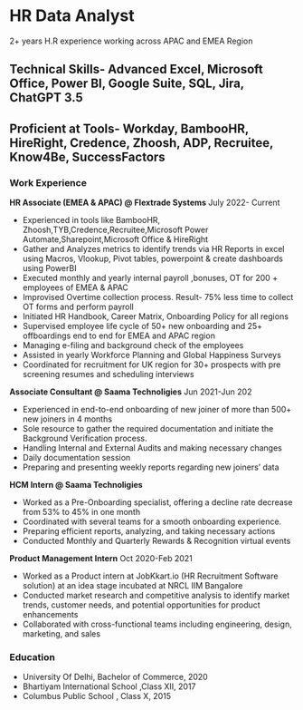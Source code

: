# HR Data Analyst

2+ years H.R experience working across APAC and EMEA Region

## Technical Skills- Advanced Excel, Microsoft Office, Power BI, Google Suite, SQL, Jira, ChatGPT 3.5
## Proficient at Tools- Workday, BambooHR, HireRight, Credence, Zhoosh, ADP, Recruitee, Know4Be, SuccessFactors


### Work Experience

**HR Associate (EMEA & APAC) @ Flextrade Systems**                                                                July 2022- Current
- Experienced in tools like BambooHR, Zhoosh,TYB,Credence,Recruitee,Microsoft Power Automate,Sharepoint,Microsoft Office & HireRight
- Gather and Analyzes metrics to identify trends via HR Reports in excel using Macros, Vlookup, Pivot tables, powerpoint & create dashboards using PowerBI
- Executed monthly and yearly internal payroll ,bonuses, OT for 200 + employees of EMEA & APAC
- Improvised Overtime collection process. Result- 75% less time to collect OT forms and perform payroll
- Initiated HR Handbook, Career Matrix, Onboarding Policy for all regions
- Supervised employee life cycle of  50+ new onboarding and 25+ offboardings end to end for EMEA and APAC region
- Managing e-filing and background check of the employees
- Assisted in yearly Workforce Planning and Global Happiness Surveys
- Coordinated for recruitment for UK region for 30+ prospects with pre screening resumes and scheduling interviews

**Associate Consultant @ Saama Technoligies**                                                                      Jun 2021-Jun 202
- Experienced in end-to-end onboarding of new joiner of more than 500+ new joiners in 4 months
- Sole resource to gather the required documentation and initiate the Background  Verification process.
- Handling Internal and External Audits and making necessary changes
- Daily documentation session
- Preparing and presenting weekly reports regarding new joiners’ data

**HCM Intern @ Saama Technoligies**   
- Worked as a Pre-Onboarding specialist, offering a decline rate decrease from 53% to 45% in one month  
- Coordinated with several teams for a smooth onboarding experience.  
- Preparing efficient reports, analyzing, and taking necessary actions  
- Conducted Monthly and Quarterly Rewards & Recognition virtual events 

**Product Management Intern**                                                                                    Oct 2020-Feb 2021               
- Worked as a Product intern at JobKkart.io (HR Recruitment Software solution) at an idea stage incubated at NRCL IIM Bangalore
- Conducted market research and competitive analysis to identify market trends, customer needs, and potential opportunities for product enhancements 
- Collaborated with cross-functional teams including engineering, design, marketing, and sales


### Education
- University Of Delhi, Bachelor of Commerce, 2020
- Bhartiyam International School ,Class XII, 2017
- Columbus Public School , Class X, 2015



